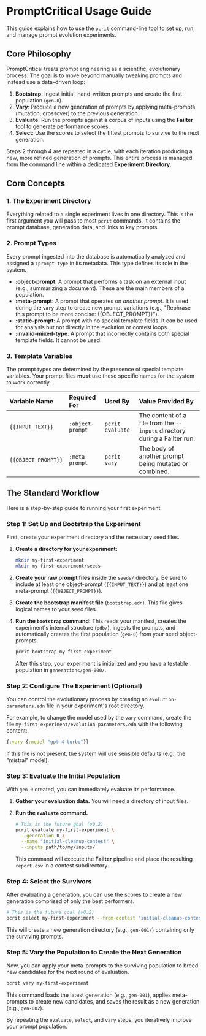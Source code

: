 # PromptCritical Usage Guide

This guide explains how to use the `pcrit` command-line tool to set up, run, and manage prompt evolution experiments.

## Core Philosophy

PromptCritical treats prompt engineering as a scientific, evolutionary process. The goal is to move beyond manually tweaking prompts and instead use a data-driven loop:

1.  **Bootstrap**: Ingest initial, hand-written prompts and create the first population (`gen-0`).
2.  **Vary**: Produce a new generation of prompts by applying meta-prompts (mutation, crossover) to the previous generation.
3.  **Evaluate**: Run the prompts against a corpus of inputs using the **Failter** tool to generate performance scores.
4.  **Select**: Use the scores to select the fittest prompts to survive to the next generation.

Steps 2 through 4 are repeated in a cycle, with each iteration producing a new, more refined generation of prompts. This entire process is managed from the command line within a dedicated **Experiment Directory**.

## Core Concepts

### 1. The Experiment Directory

Everything related to a single experiment lives in one directory. This is the first argument you will pass to most `pcrit` commands. It contains the prompt database, generation data, and links to key prompts.

### 2. Prompt Types

Every prompt ingested into the database is automatically analyzed and assigned a `:prompt-type` in its metadata. This type defines its role in the system.

*   **:object-prompt**: A prompt that performs a task on an external input (e.g., summarizing a document). These are the main members of a population.
*   **:meta-prompt**: A prompt that operates on *another prompt*. It is used during the `vary` step to create new prompt variations (e.g., "Rephrase this prompt to be more concise: {{OBJECT_PROMPT}}").
*   **:static-prompt**: A prompt with no special template fields. It can be used for analysis but not directly in the evolution or contest loops.
*   **:invalid-mixed-type**: A prompt that incorrectly contains both special template fields. It cannot be used.

### 3. Template Variables

The prompt types are determined by the presence of special template variables. Your prompt files **must** use these specific names for the system to work correctly.

| Variable Name     | Required For     | Used By          | Value Provided By                                                  |
| :---------------- | :--------------- | :--------------- | :----------------------------------------------------------------- |
| `{{INPUT_TEXT}}`  | `:object-prompt` | `pcrit evaluate` | The content of a file from the `--inputs` directory during a Failter run. |
| `{{OBJECT_PROMPT}}` | `:meta-prompt`   | `pcrit vary`     | The body of another prompt being mutated or combined.              |

## The Standard Workflow

Here is a step-by-step guide to running your first experiment.

### Step 1: Set Up and Bootstrap the Experiment

First, create your experiment directory and the necessary seed files.

1.  **Create a directory for your experiment:**
    ```bash
    mkdir my-first-experiment
    mkdir my-first-experiment/seeds
    ```

2.  **Create your raw prompt files** inside the `seeds/` directory. Be sure to include at least one object-prompt (`{{INPUT_TEXT}}`) and at least one meta-prompt (`{{OBJECT_PROMPT}}`).

3.  **Create the bootstrap manifest file** (`bootstrap.edn`). This file gives logical names to your seed files.

4.  **Run the `bootstrap` command:** This reads your manifest, creates the experiment's internal structure (`pdb/`), ingests the prompts, and automatically creates the first population (`gen-0`) from your seed object-prompts.

    ```bash
    pcrit bootstrap my-first-experiment
    ```
    After this step, your experiment is initialized and you have a testable population in `generations/gen-000/`.

### Step 2: Configure The Experiment (Optional)

You can control the evolutionary process by creating an `evolution-parameters.edn` file in your experiment's root directory.

For example, to change the model used by the `vary` command, create the file `my-first-experiment/evolution-parameters.edn` with the following content:
```clojure
{:vary {:model "gpt-4-turbo"}}
```
If this file is not present, the system will use sensible defaults (e.g., the "mistral" model).

### Step 3: Evaluate the Initial Population

With `gen-0` created, you can immediately evaluate its performance.

1.  **Gather your evaluation data.** You will need a directory of input files.
2.  **Run the `evaluate` command.**

    ```bash
    # This is the future goal (v0.2)
    pcrit evaluate my-first-experiment \
      --generation 0 \
      --name "initial-cleanup-contest" \
      --inputs path/to/my/inputs/
    ```
    This command will execute the **Failter** pipeline and place the resulting `report.csv` in a contest subdirectory.

### Step 4: Select the Survivors

After evaluating a generation, you can use the scores to create a new generation comprised of only the best performers.

```bash
# This is the future goal (v0.2)
pcrit select my-first-experiment --from-contest "initial-cleanup-contest"
```
This will create a new generation directory (e.g., `gen-001/`) containing only the surviving prompts.

### Step 5: Vary the Population to Create the Next Generation

Now, you can apply your meta-prompts to the surviving population to breed new candidates for the next round of evaluation.

```bash
pcrit vary my-first-experiment
```
This command loads the latest generation (e.g., `gen-001`), applies meta-prompts to create new candidates, and saves the result as a new generation (e.g., `gen-002`).

By repeating the `evaluate`, `select`, and `vary` steps, you iteratively improve your prompt population.
